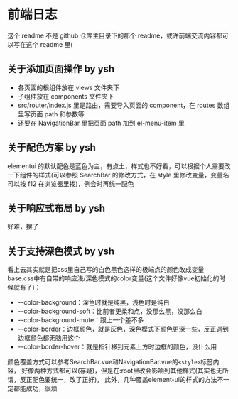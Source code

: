 # 前端日志

这个 readme 不是 github 仓库主目录下的那个 readme，或许前端交流内容都可以写在这个 readme 里(

## 关于添加页面操作 by ysh

-   各页面的根组件放在 views 文件夹下
-   子组件放在 components 文件夹下
-   src/router/index.js 里是路由，需要导入页面的 component，在 routes 数组里写页面 path 和参数等
-   还要在 NavigationBar 里把页面 path 加到 el-menu-item 里

## 关于配色方案 by ysh

elementui 的默认配色是蓝色为主，有点土，样式也不好看，可以根据个人需要改一下组件的样式(可以参照 SearchBar 的修改方式，在 style 里修改变量，变量名可以按 f12 在浏览器里找)，例会时再统一配色

## 关于响应式布局 by ysh

好难，摆了

## 关于支持深色模式 by ysh

看上去其实就是把css里自己写的白色黑色这样的极端点的颜色改成变量
base.css中有自带的响应浅/深色模式的color变量(这个文件好像vue初始化的时候就有了)：

- --color-background：深色时就是纯黑，浅色时是纯白
- --color-background-soft：比前者更柔和点，没那么黑，没那么白
- --color-background-mute：跟上一个差不多
- --color-border：边框颜色，就是灰色，深色模式下颜色更深一些，反正遇到边框颜色都无脑用这个
- --color-border-hover：就是指针移到元素上方时边框的颜色，没什么用

颜色覆盖方式可以参考SearchBar.vue和NavigationBar.vue的`<style>`标签内容，
好像两种方式都可以(存疑)，但是在:root里改会影响到其他样式(其实也无所谓，反正配色要统一，改了正好)，
此外，几种覆盖element-ui的样式的方法不一定都能成功，很烦




